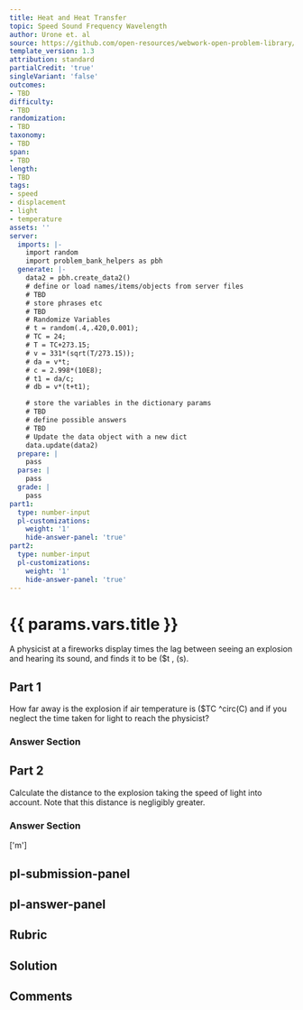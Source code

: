 ```yaml
---
title: Heat and Heat Transfer
topic: Speed Sound Frequency Wavelength
author: Urone et. al
source: https://github.com/open-resources/webwork-open-problem-library/tree/master/Contrib/BrockPhysics/College_Physics_Urone/17.Physics_of_Hearing/17-02.Speed_Sound_Frequency_Wavelength/NU_U17_17_02_010.pg
template_version: 1.3
attribution: standard
partialCredit: 'true'
singleVariant: 'false'
outcomes:
- TBD
difficulty:
- TBD
randomization:
- TBD
taxonomy:
- TBD
span:
- TBD
length:
- TBD
tags:
- speed
- displacement
- light
- temperature
assets: ''
server:
  imports: |-
    import random
    import problem_bank_helpers as pbh
  generate: |-
    data2 = pbh.create_data2()
    # define or load names/items/objects from server files
    # TBD
    # store phrases etc
    # TBD
    # Randomize Variables
    # t = random(.4,.420,0.001);
    # TC = 24;
    # T = TC+273.15;
    # v = 331*(sqrt(T/273.15));
    # da = v*t;
    # c = 2.998*(10E8);
    # t1 = da/c;
    # db = v*(t+t1);

    # store the variables in the dictionary params
    # TBD
    # define possible answers
    # TBD
    # Update the data object with a new dict
    data.update(data2)
  prepare: |
    pass
  parse: |
    pass
  grade: |
    pass
part1:
  type: number-input
  pl-customizations:
    weight: '1'
    hide-answer-panel: 'true'
part2:
  type: number-input
  pl-customizations:
    weight: '1'
    hide-answer-panel: 'true'
---
```


# {{ params.vars.title }} 


A physicist at a fireworks display times the lag between seeing an explosion and hearing its sound, and finds it to be ($t , (s).

## Part 1 
How far away is the explosion if air temperature is ($TC ^circ(C) and if you neglect the time taken for light to reach the physicist? 


 ### Answer Section

## Part 2 
Calculate the distance to the explosion taking the speed of light into account. Note that this distance is negligibly greater. 


 ### Answer Section
['m']

## pl-submission-panel 


## pl-answer-panel 


## Rubric 


## Solution 


## Comments 


